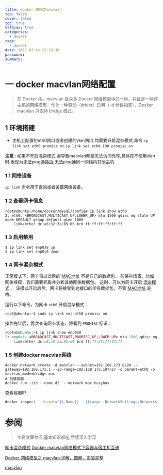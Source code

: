 ```yaml
---
title: docker 网络之macvaln
top: false
cover: false
toc: true
mathjax: true
categories:
  - docker
tags:
  - docker
date: 2021-07-14 22:10:38
password:
summary:
---
```


# 一 docker macvlan网络配置

> 在 Docker 中，macvlan 是众多 Docker 网络模型中的一种，并且是一种跨主机的网络模型，作为一种驱动（driver）启用（-d 参数指定），Docker macvlan 只支持 bridge 模式。

## 1 环境搭建

- 主机上配置的eth0网口或者创建的vlan网口,均需要开启混杂模式,命令 `ip link set eth0 promisc on` `ip link set eth0.100 promisc on`

**注意** : 如果不开启混杂模式,会导致macvlan网络无法访问外界,具体在不使用vlan时,表现为无法ping通路由,无法ping通同一网络内其他主机

### 1.1 网络设备

`ip link` 命令用于查询或者设置网络设备。

### 1.2 查看网卡信息

```
root@ubuntu:/home/docker/mysql/config# ip link show eth0
2: eth0: <BROADCAST,MULTICAST,UP,LOWER_UP> mtu 1500 qdisc mq state UP mode DEFAULT group default qlen 1000
    link/ether dc:a6:32:3a:85:d6 brd ff:ff:ff:ff:ff:ff
```

### 1.3 启用禁用

```
$ ip link set enp0s8 up
$ ip link set enp0s8 down
```

### 1.4 网卡混杂模式

正常模式下，网卡将过滤目的 [MAC地址](https://network.fasionchan.com/zh_CN/latest/protocols/ethernet.html#mac-address) 不是自己的数据包。 在某些场景，比如网络嗅探，我们需要抓取并分析其他网络数据包。 这时，可以为网卡开启 [混杂模式](https://network.fasionchan.com/zh_CN/latest/protocols/ethernet.html#promisc-mode) 。 该模式开启后后，网卡将接受到达接口的所有数据包，不管 [MAC地址](https://network.fasionchan.com/zh_CN/latest/protocols/ethernet.html#mac-address) 是啥。

运行以下命令，为网卡 `eth0` 开启混杂模式：

```
root@ubuntu:~$ sudo ip link set eth0 promisc on
```

操作完毕后，再次查询网卡状态，将看到 `PROMISC` 标识：

```ruby
rootn@ubuntu:~$ ip link show enp0s8
2: enp0s8: <BROADCAST,MULTICAST,PROMISC,UP,LOWER_UP> mtu 1500 qdisc mq state UP mode DEFAULT group default qlen 1000
    link/ether dc:a6:32:3a:85:d6 brd ff:ff:ff:ff:ff:ff
```

### 1.5 创建docker macvlan网络

```shell
docker network create -d macvlan --subnet=192.168.173.0/24 --gateway=192.168.173.1 --ip-range=192.168.173.197/27 -o parent=eth0 -o macvlan_mode=bridge mac
# 创建容器
docker run -itd --name d2  --network mac busybox
```

查看容器IP

```bash
docker inspect --format='{{.Name}} - {{range .NetworkSettings.Networks}}{{.IPAddress}}{{end}}' $(docker ps -aq)
```

# 参阅

> 主要文章参阅,基本知识都在,后续深入学习

[网卡混杂模式](https://network.fasionchan.com/zh_CN/latest/toolkit/ip.html)
[Docker macvlan网络模式下容器与宿主机互通](https://rehtt.com/index.php/archives/236/)

[Docker 网络模型之 macvlan 详解，图解，实验完整](https://www.cnblogs.com/bakari/p/10893589.html)

[macvlan](https://blog.oddbit.com/post/2018-03-12-using-docker-macvlan-networks/)
